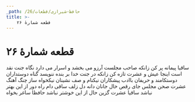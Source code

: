 ```yaml
---
_path: /حافظ-شیرازی/قطعات/26
title: >-
    قطعه شمارهٔ ۲۶
---
```

# قطعه شمارهٔ ۲۶

ساقیا پیمانه پر کن زانکه صاحب مجلست
آرزو می بخشد و اسرار می دارد نگاه
جنت نقد است اینجا عیش و عشرت تازه کن
زانکه در جنت خدا بر بنده ننویسد گناه
دوستداران دوستکامند و حریفان باادب
پیشکاران نیکنام و صف نشینان نیکخواه
ساز چنگ آهنگ عشرت صحن مجلس جای رقص
خال جانان دانه دل زلف ساقی دام راه
دور از این بهتر نباشد ساقیا عشرت گزین
حال از این خوشتر نباشد حافظا ساغر بخواه
